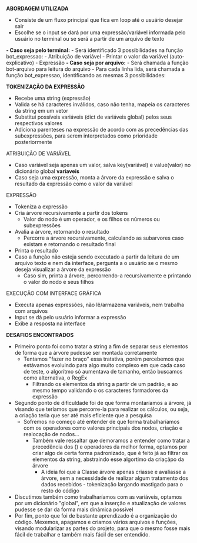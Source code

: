 **ABORDAGEM UTILIZADA**
- Consiste de um fluxo principal que fica em loop até o usuário desejar sair
- Escolhe se o input se dará por uma expressão/variável informada pelo usuário no terminal ou se será a partir de um arquivo de texto
  
**- Caso seja pelo terminal:**
     - Será identificado 3 possibilidades na função bot_expressao:
       - Atribuição de variável
       - Printar o valor da variável (auto-explicativo)
       - Expressão
**- Caso seja por arquivo:**
     - Será chamada a função bot-arquivo para leitura do arquivo
     - Para cada linha lida, será chamada a função bot_expressao, identificando as mesmas 3 possibilidades:

**TOKENIZAÇÃO DA EXPRESSÃO**
  - Recebe uma string (expressão)
  - Valida se há caracteres inválidos, caso não tenha, mapeia os caracteres da string em um vetor
  - Substitui possíveis variáveis (dict de variáveis global) pelos seus respectivos valores
  - Adiciona parenteses na expressão de acordo com as precedências das subexpressões, para serem interpretados como prioridade posteriormente

ATRIBUIÇÃO DE VARIÁVEL
  - Caso variável seja apenas um valor, salva key(variável) e value(valor) no dicionário global **variaveis**
  - Caso seja uma expressão, monta a árvore da expressão e salva o resultado da expressão como o valor da variável

EXPRESSÃO
  - Tokeniza a expressão
  - Cria árvore recursivamente a partir dos tokens
    - Valor do nodo é um operador, e os filhos os números ou subexpressões
  - Avalia a árvore, retornando o resultado
    - Percorre a árvore recursivamente, calculando as subarvores caso existam e retornando o resultado final
  - Printa o resultado
  - Caso a função não esteja sendo executado a partir da leitura de um arquivo texto e nem da interface, pergunta a o usuário se o mesmo deseja visualizar a árvore da expressão
      - Caso sim, printa a árvore, percorrendo-a recursivamente e printando o valor do nodo e seus filhos

EXECUÇÃO COM INTERFACE GRÁFICA
  - Executa apenas expressões, não lê/armazena variáveis, nem trabalha com arquivos
  - Input se dá pelo usuário informar a expressão
  - Exibe a resposta na interface


**DESAFIOS ENCONTRADOS**
- Primeiro ponto foi como tratar a string a fim de separar seus elementos de forma que a árvore pudesse ser montada corretamente
  - Tentamos "fazer no braço" essa tratativa, porém percebemos que estávamos evoluindo para algo muito complexo em que cada caso de teste, o algorítmo só aumentava de tamanho, então buscamos como alternativa, o RegEx
    - Filtrando os elementos da string a partir de um padrão, e ao mesmo tempo validando o os caracteres formadores da expressão
- Segundo ponto de dificuldade foi de que forma montaríamos a árvore, já visando que teríamos que percorre-la para realizar os cálculos, ou seja, a criação teria que ser até mais eficiente que a pesquisa
  - Sofremos no começo até entender de que forma trabalharíamos com os operadores como valores principais dos nodos, criação e realocação de nodos...
    - Também vale ressaltar que demoramos a entender como tratar a precedência dos () e operadores da melhor forma, optamos por criar algo de certa forma padronizado, que é feito já ao filtrar os elementos da string, abstraindo esse algortimo da criaçãpo da árvore
      - A ideia foi que a Classe árvore apenas criasse e avaliasse a árvore, sem a necessidade de realizar algum tratamento dos dados recebidos - tokenização largando mastigado para o resto do código
- Discutimos também como trabalharíamos com as variáveis, optamos por um dicionário "global", em que a inserção e atualização de valores pudesse se dar da forma mais dinâmica possível
- Por fim, ponto que foi de bastante aprendizado é a organização do código. Mexemos, apagamos e criamos vários arquivos e funções, visando modularizar as partes do projeto, para que o mesmo fosse mais fácil de trabalhar e também mais fácil de ser entendido.
